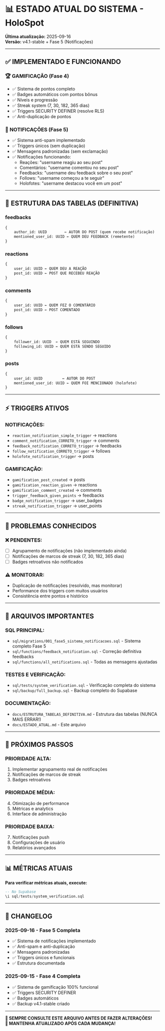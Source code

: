 # 📊 ESTADO ATUAL DO SISTEMA - HoloSpot

**Última atualização:** 2025-09-16  
**Versão:** v4.1-stable + Fase 5 (Notificações)

---

## ✅ IMPLEMENTADO E FUNCIONANDO

### 🏆 **GAMIFICAÇÃO (Fase 4)**
- ✅ Sistema de pontos completo
- ✅ Badges automáticos com pontos bônus
- ✅ Níveis e progressão
- ✅ Streak system (7, 30, 182, 365 dias)
- ✅ Triggers SECURITY DEFINER (resolve RLS)
- ✅ Anti-duplicação de pontos

### 🔔 **NOTIFICAÇÕES (Fase 5)**
- ✅ Sistema anti-spam implementado
- ✅ Triggers únicos (sem duplicação)
- ✅ Mensagens padronizadas (sem exclamação)
- ✅ Notificações funcionando:
  - Reações: "username reagiu ao seu post"
  - Comentários: "username comentou no seu post"
  - Feedbacks: "username deu feedback sobre o seu post"
  - Follows: "username começou a te seguir"
  - Holofotes: "username destacou você em um post"

---

## 🔧 ESTRUTURA DAS TABELAS (DEFINITIVA)

### **feedbacks**
```sql
{
    author_id: UUID        ← AUTOR DO POST (quem recebe notificação)
    mentioned_user_id: UUID ← QUEM DEU FEEDBACK (remetente)
}
```

### **reactions**
```sql
{
    user_id: UUID ← QUEM DEU A REAÇÃO
    post_id: UUID ← POST QUE RECEBEU REAÇÃO
}
```

### **comments**
```sql
{
    user_id: UUID ← QUEM FEZ O COMENTÁRIO
    post_id: UUID ← POST COMENTADO
}
```

### **follows**
```sql
{
    follower_id: UUID  ← QUEM ESTÁ SEGUINDO
    following_id: UUID ← QUEM ESTÁ SENDO SEGUIDO
}
```

### **posts**
```sql
{
    user_id: UUID         ← AUTOR DO POST
    mentioned_user_id: UUID ← QUEM FOI MENCIONADO (holofote)
}
```

---

## ⚡ TRIGGERS ATIVOS

### **NOTIFICAÇÕES:**
- `reaction_notification_simple_trigger` → reactions
- `comment_notification_CORRETO_trigger` → comments  
- `feedback_notification_CORRETO_trigger` → feedbacks
- `follow_notification_CORRETO_trigger` → follows
- `holofote_notification_trigger` → posts

### **GAMIFICAÇÃO:**
- `gamification_post_created` → posts
- `gamification_reaction_given` → reactions
- `gamification_comment_created` → comments
- `trigger_feedback_given_points` → feedbacks
- `badge_notification_trigger` → user_badges
- `streak_notification_trigger` → user_points

---

## 🚨 PROBLEMAS CONHECIDOS

### ❌ **PENDENTES:**
- [ ] Agrupamento de notificações (não implementado ainda)
- [ ] Notificações de marcos de streak (7, 30, 182, 365 dias)
- [ ] Badges retroativos não notificados

### ⚠️ **MONITORAR:**
- Duplicação de notificações (resolvido, mas monitorar)
- Performance dos triggers com muitos usuários
- Consistência entre pontos e histórico

---

## 📁 ARQUIVOS IMPORTANTES

### **SQL PRINCIPAL:**
- `sql/migrations/001_fase5_sistema_notificacoes.sql` - Sistema completo Fase 5
- `sql/functions/feedback_notification.sql` - Correção definitiva feedbacks
- `sql/functions/all_notifications.sql` - Todas as mensagens ajustadas

### **TESTES E VERIFICAÇÃO:**
- `sql/tests/system_verification.sql` - Verificação completa do sistema
- `sql/backup/full_backup.sql` - Backup completo do Supabase

### **DOCUMENTAÇÃO:**
- `docs/ESTRUTURA_TABELAS_DEFINITIVA.md` - Estrutura das tabelas (NUNCA MAIS ERRAR!)
- `docs/ESTADO_ATUAL.md` - Este arquivo

---

## 🎯 PRÓXIMOS PASSOS

### **PRIORIDADE ALTA:**
1. Implementar agrupamento real de notificações
2. Notificações de marcos de streak
3. Badges retroativos

### **PRIORIDADE MÉDIA:**
4. Otimização de performance
5. Métricas e analytics
6. Interface de administração

### **PRIORIDADE BAIXA:**
7. Notificações push
8. Configurações de usuário
9. Relatórios avançados

---

## 📊 MÉTRICAS ATUAIS

**Para verificar métricas atuais, execute:**
```sql
-- No Supabase
\i sql/tests/system_verification.sql
```

---

## 🔄 CHANGELOG

### **2025-09-16 - Fase 5 Completa**
- ✅ Sistema de notificações implementado
- ✅ Anti-spam e anti-duplicação
- ✅ Mensagens padronizadas
- ✅ Triggers únicos e funcionais
- ✅ Estrutura documentada

### **2025-09-15 - Fase 4 Completa**  
- ✅ Sistema de gamificação 100% funcional
- ✅ Triggers SECURITY DEFINER
- ✅ Badges automáticos
- ✅ Backup v4.1-stable criado

---

**📌 SEMPRE CONSULTE ESTE ARQUIVO ANTES DE FAZER ALTERAÇÕES!**  
**📌 MANTENHA ATUALIZADO APÓS CADA MUDANÇA!**

